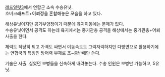 [레드얼럿3](%EB%A0%88%EB%93%9C%EC%96%BC%EB%9F%BF3.md)에서 연합군 소속 수송유닛.  
호버크래프트+어뢰정을 혼합해놓은 모습을 하고 있다.

해상유닛이지만 공기부양정이기 때문에 육지이동에는 문제가 없다.  
수송유닛이면서 공격도 하는데 육지에서는 중기관총 공격을 해상에서는 중기관총+어뢰사출을 한다.

체력도 적당히 되고 가격도 싸면서 이동속도도 그럭저럭하지만 다방면으로 활용하기에는 연합국의 특징인 방어력 부재로 초~중반에만 쓴다.

기술은 사출. 실었던 보병들을 신속하게 내려놓는다. 수송 인원은 보병만 가능하고, 5유닛.

